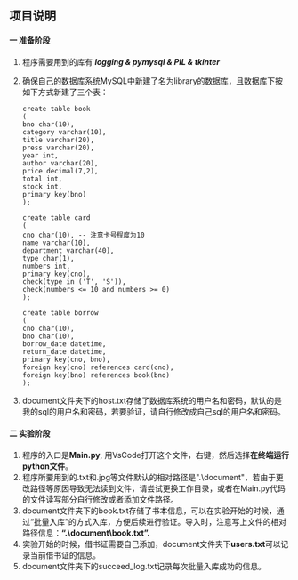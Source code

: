 ## 项目说明

#### 一 准备阶段

1. 程序需要用到的库有 ***logging & pymysql & PIL & tkinter***

2. 确保自己的数据库系统MySQL中新建了名为library的数据库，且数据库下按如下方式新建了三个表：

   ```mysql
   create table book
   (
   bno char(10),
   category varchar(10),
   title varchar(20),
   press varchar(20),
   year int,
   author varchar(20),
   price decimal(7,2),
   total int,
   stock int,
   primary key(bno)
   );
   
   create table card
   (
   cno char(10), -- 注意卡号程度为10
   name varchar(10),
   department varchar(40),
   type char(1),
   numbers int,
   primary key(cno),
   check(type in ('T', 'S')),
   check(numbers <= 10 and numbers >= 0)
   );
   
   create table borrow
   (
   cno char(10),
   bno char(10),
   borrow_date datetime,
   return_date datetime,
   primary key(cno, bno),
   foreign key(cno) references card(cno),
   foreign key(bno) references book(bno)
   );
   ```

3. document文件夹下的host.txt存储了数据库系统的用户名和密码，默认的是我的sql的用户名和密码，若要验证，请自行修改成自己sql的用户名和密码。

#### 二 实验阶段

1. 程序的入口是**Main.py**, 用VsCode打开这个文件，右键，然后选择**在终端运行python文件**。
2. 程序所要用到的.txt和.jpg等文件默认的相对路径是".\document\"，若由于更改路径等原因导致无法读到文件，请尝试更换工作目录，或者在Main.py代码的文件读写部分自行修改或者添加文件路径。
3. document文件夹下的book.txt存储了书本信息，可以在实验开始的时候，通过“批量入库”的方式入库，方便后续进行验证。导入时，注意写上文件的相对路径信息：**“.\document\book.txt”.**
4. 实验开始的时候，借书证需要自己添加，document文件夹下**users.txt**可以记录当前借书证的信息。
5. document文件夹下的succeed_log.txt记录每次批量入库成功的信息。

